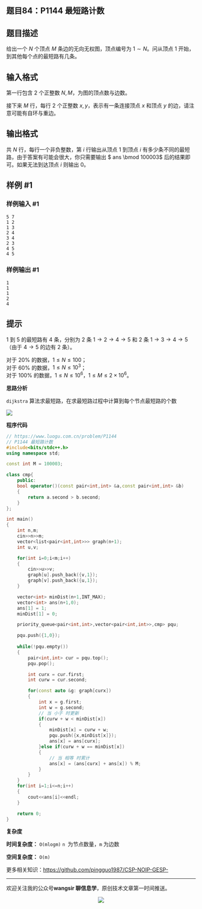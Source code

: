 ﻿## 题目84：P1144 最短路计数

## 题目描述

给出一个 $N$ 个顶点 $M$ 条边的无向无权图，顶点编号为 $1\sim N$。问从顶点 $1$ 开始，到其他每个点的最短路有几条。

## 输入格式

第一行包含 $2$ 个正整数 $N,M$，为图的顶点数与边数。

接下来 $M$ 行，每行 $2$ 个正整数 $x,y$，表示有一条连接顶点 $x$ 和顶点 $y$ 的边，请注意可能有自环与重边。

## 输出格式

共 $N$ 行，每行一个非负整数，第 $i$ 行输出从顶点 $1$ 到顶点 $i$ 有多少条不同的最短路，由于答案有可能会很大，你只需要输出 $ ans \bmod 100003$ 后的结果即可。如果无法到达顶点 $i$ 则输出 $0$。

## 样例 #1

### 样例输入 #1

```
5 7
1 2
1 3
2 4
3 4
2 3
4 5
4 5
```

### 样例输出 #1

```
1
1
1
2
4
```

## 提示

$1$ 到 $5$ 的最短路有 $4$ 条，分别为 $2$ 条 $1\to 2\to 4\to 5$ 和 $2$ 条 $1\to 3\to 4\to 5$（由于 $4\to 5$ 的边有 $2$ 条）。

对于 $20\%$ 的数据，$1\le N \le 100$；  
对于 $60\%$ 的数据，$1\le N \le 10^3$；  
对于 $100\%$ 的数据，$1\le N\le10^6$，$1\le M\le 2\times 10^6$。

**思路分析**

`dijkstra` 算法求最短路，在求最短路过程中计算到每个节点最短路的个数

<img src ="https://cdn.jsdelivr.net/gh/pingguo1987/CSP-NOIP-GESP-/image/pic/图论/图论_题目84：P1144 最短路计数/image-20250303121157087.png" />

**程序代码**

```c++
// https://www.luogu.com.cn/problem/P1144
// P1144 最短路计数
#include<bits/stdc++.h>
using namespace std;

const int M = 100003;

class cmp{
    public:
    bool operator()(const pair<int,int> &a,const pair<int,int> &b)
    {
        return a.second > b.second;
    }
};

int main()
{
    int n,m;
    cin>>n>>m;
    vector<list<pair<int,int>>> graph(n+1);
    int u,v;

    for(int i=0;i<m;i++)
    {
        cin>>u>>v;
        graph[u].push_back({v,1});
        graph[v].push_back({u,1});
    }

    vector<int> minDist(n+1,INT_MAX);
    vector<int> ans(n+1,0);
    ans[1] = 1;
    minDist[1] = 0;

    priority_queue<pair<int,int>,vector<pair<int,int>>,cmp> pqu;

    pqu.push({1,0});
    
    while(!pqu.empty())
    {
        pair<int,int> cur = pqu.top();
        pqu.pop();

        int curx = cur.first;
        int curw = cur.second;

        for(const auto &g: graph[curx])
        {
            int x = g.first;
            int w = g.second;
            // 当 小于 时更新
            if(curw + w < minDist[x])
            {
                minDist[x] = curw + w;
                pqu.push({x,minDist[x]});
                ans[x] = ans[curx]; 
            }else if(curw + w == minDist[x])
            {
                // 当 相等 时累计
                ans[x] = (ans[curx] + ans[x]) % M; 
            }
        }
    }
    for(int i=1;i<=n;i++)
    {
        cout<<ans[i]<<endl;
    }

    return 0;
}

```

**复杂度**

**时间复杂度：** `O(mlogm)`  `n `为节点数量，`m` 为边数

**空间复杂度：** `O(m)` 

更多相关知识：https://github.com/pingguo1987/CSP-NOIP-GESP-

---

欢迎关注我的公众号**wangsir 聊信息学**，原创技术文章第一时间推送。

<center>
    <img src="https://cdn.jsdelivr.net/gh/pingguo1987/CSP-NOIP-GESP-/image/pic/公众号-扫码版.png">
</center>

